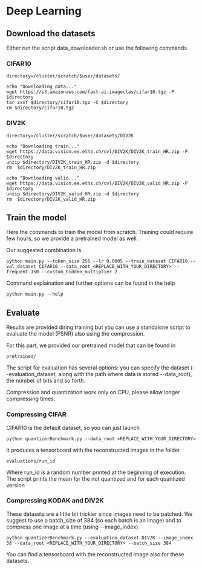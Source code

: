 # Deep Learning



## Download the datasets

Either run the script data_downloader.sh or use the following commands.

### CIFAR10
```
directory=/cluster/scratch/$user/datasets/

echo "Downloading data..."
wget https://s3.amazonaws.com/fast-ai-imageclas/cifar10.tgz -P $directory
tar zxvf $directory/cifar10.tgz -C $directory
rm $directory/cifar10.tgz
```

### DIV2K
```
directory=/cluster/scratch/$user/datasets/DIV2K

echo "Downloading train..."
wget https://data.vision.ee.ethz.ch/cvl/DIV2K/DIV2K_train_HR.zip -P $directory
unzip $directory/DIV2K_train_HR.zip -d $directory
rm  $directory/DIV2K_train_HR.zip

echo "Downloading valid..."
wget https://data.vision.ee.ethz.ch/cvl/DIV2K/DIV2K_valid_HR.zip -P $directory
unzip $directory/DIV2K_valid_HR.zip -d $directory
rm  $directory/DIV2K_valid_HR.zip

```

## Train the model

Here the commands to train the model from scratch. Training could require few hours, so we provide a pretrained model as well.

Our suggested combination is 
```
python main.py --token_size 256 --lr 0.0005 --train_dataset CIFAR10 --val_dataset CIFAR10 --data_root <REPLACE_WITH_YOUR_DIRECTORY> --frequent 150 --custom_hidden_multiplier 2
```

Command explaination and further options can be found in the help
```
python main.py --help
```
## Evaluate

Results are provided diring training but you can use a standalone script to evaluate the model (PSNR) also using the compression. 

For this part, we provided our pretrained model that can be found in 
```
pretrained/
```

The script for evaluation has several options: you can specify the dataset (--evaluation_dataset, along with the path where data is stored --data_root), the number of bits and so forth.

Compression and quantization work only on CPU, please allow longer compressing times.

### Compressing CIFAR

CIFAR10 is the default dataset, so you can just launch
```
python quantizerBenchmark.py --data_root <REPLACE_WITH_YOUR_DIRECTORY> 
```
It produces a tensorboard with the reconstructed images in the folder
```
evaluations/run_id
```
Where run_id is a random number printed at the beginning of execution. The script prints the mean for the not quantized and for each quantized version
### Compressing KODAK and DIV2K

These datasets are a little bit trickier since images need to be patched. We suggest to use a batch_size of 384 (so each batch is an image) and to compress one image at a time (using --image_index).

```
python quantizerBenchmark.py --evaluation_dataset DIV2K --image_index 38 --data_root <REPLACE_WITH_YOUR_DIRECTORY> --batch_size 384
```

You can find a tensorboard with the reconstructed image also for these datasets.
